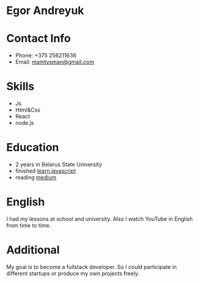 # Egor Andreyuk


# Contact Info

+ Phone: +375 256211636
+ Email: mamtysman@gmail.com

# Skills

* Js
* Html&Css
* React
* node.js

Education
===========

- 2 years in Belarus State University
- finished [learn.javascript](https://learn.javascript.ru/)
- reading [medium](https://medium.com/)

English
=============

I had my lessons at school and university. Also I watch YouTube in English from time to time.

Additional
==========

My goal is to become a fullstack developer. So I could participate in different startups or produce my own projects freely.
